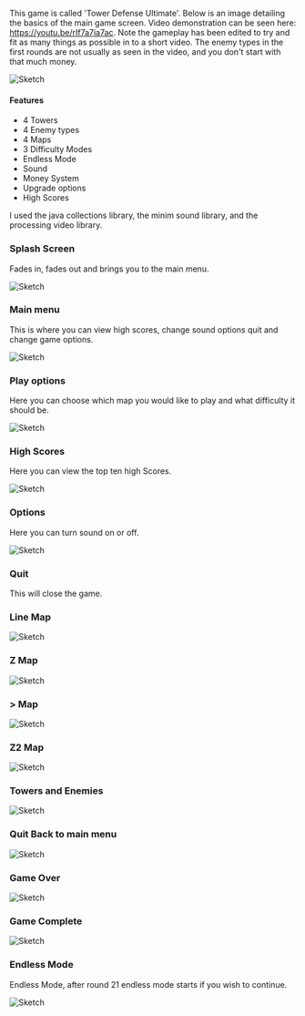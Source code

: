This game is called 'Tower Defense Ultimate'. Below is an image detailing the basics of the
main game screen. Video demonstration can be seen here: https://youtu.be/rIf7a7ia7ac. Note the gameplay has been edited to try and fit as many things as possible in to a short video. The enemy types in the first rounds are not usually as seen in the video, and you don't start with that much money.

![Sketch](http://i.imgur.com/AxvdWzJ.png)

#### Features
- 4 Towers
- 4 Enemy types
- 4 Maps
- 3 Difficulty Modes
- Endless Mode
- Sound
- Money System
- Upgrade options
- High Scores

I used the java collections library, the minim sound library, and the processing video library.

### Splash Screen
Fades in, fades out and brings you to the main menu.

![Sketch](http://i.imgur.com/jBThiae.png)

### Main menu
This is where you can view high scores, change sound options quit and change game options.

![Sketch](http://i.imgur.com/5Q53cn3.png)

### Play options
Here you can choose which map you would like to play and what difficulty it should be.

![Sketch](http://i.imgur.com/K7FnxO8.png)

### High Scores
Here you can view the top ten high Scores.

![Sketch](http://i.imgur.com/vml2Iax.png)

### Options
Here you can turn sound on or off.

![Sketch](http://i.imgur.com/6EEWVhH.png)

### Quit
This will close the game.

### Line Map
![Sketch](http://i.imgur.com/3tSMArf.png)

### Z Map
![Sketch](http://i.imgur.com/JHSQ673.png)

### > Map
![Sketch](http://i.imgur.com/3X4osFw.png)

### Z2 Map
![Sketch](http://i.imgur.com/14iE3Pn.png)

### Towers and Enemies
![Sketch](http://i.imgur.com/P3VdcoE.png)

### Quit Back to main menu
![Sketch](http://i.imgur.com/Rnw7U8q.png)

### Game Over
![Sketch](http://i.imgur.com/pt05ayK.png)

### Game Complete
![Sketch](http://i.imgur.com/JHIgXZH.png)

### Endless Mode

Endless Mode, after round 21 endless mode starts if you wish to continue.

![Sketch](http://i.imgur.com/MAif8MF.png)
